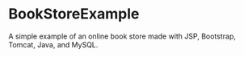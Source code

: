 # BookStoreExample
A simple example of an online book store made with JSP, Bootstrap, Tomcat, Java, and MySQL.
